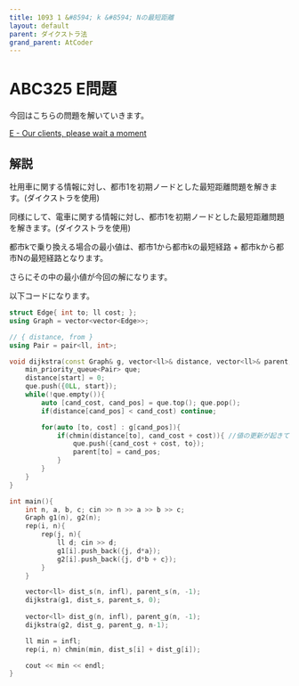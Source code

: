 ```yaml
---
title: 1093 1 &#8594; k &#8594; Nの最短距離
layout: default
parent: ダイクストラ法
grand_parent: AtCoder
---
```

<script type="text/javascript" id="MathJax-script" async src="https://cdn.jsdelivr.net/npm/mathjax@3/es5/tex-chtml.js"></script>

# ABC325 E問題
今回はこちらの問題を解いていきます。

<a href="https://atcoder.jp/contests/abc325/tasks/abc325_e" target="_blank">E - Our clients, please wait a moment</a>

## 解説
社用車に関する情報に対し、都市1を初期ノードとした最短距離問題を解きます。(ダイクストラを使用)

同様にして、電車に関する情報に対し、都市1を初期ノードとした最短距離問題を解きます。(ダイクストラを使用)

都市kで乗り換える場合の最小値は、都市1から都市kの最短経路 + 都市kから都市Nの最短経路となります。

さらにその中の最小値が今回の解になります。

以下コードになります。

```cpp
struct Edge{ int to; ll cost; };
using Graph = vector<vector<Edge>>;

// { distance, from }
using Pair = pair<ll, int>;

void dijkstra(const Graph& g, vector<ll>& distance, vector<ll>& parent, int start){
    min_priority_queue<Pair> que;
    distance[start] = 0;
    que.push({0LL, start});
    while(!que.empty()){
        auto [cand_cost, cand_pos] = que.top(); que.pop();
        if(distance[cand_pos] < cand_cost) continue;

        for(auto [to, cost] : g[cand_pos]){
            if(chmin(distance[to], cand_cost + cost)){ //値の更新が起きている
                que.push({cand_cost + cost, to});
                parent[to] = cand_pos;
            }
        }
    }
}

int main(){
    int n, a, b, c; cin >> n >> a >> b >> c;
    Graph g1(n), g2(n);
    rep(i, n){
        rep(j, n){
            ll d; cin >> d;
            g1[i].push_back({j, d*a});
            g2[i].push_back({j, d*b + c});
        }
    }

    vector<ll> dist_s(n, infl), parent_s(n, -1);
    dijkstra(g1, dist_s, parent_s, 0);
    
    vector<ll> dist_g(n, infl), parent_g(n, -1);
    dijkstra(g2, dist_g, parent_g, n-1);

    ll min = infl;
    rep(i, n) chmin(min, dist_s[i] + dist_g[i]);

    cout << min << endl;
}
```